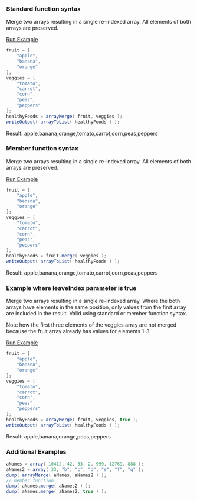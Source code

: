 ### Standard function syntax

 Merge two arrays resulting in a single re-indexed array. All elements of both arrays are preserved.

<a href="https://try.boxlang.io/?code=eJxVjjEOwjAMRWdyiihTK%2FUGFSsTiIUNdTDgppFKbTkOqLcnSWFAXp7l52%2BPkoLavb1as3PAPKPrMt1gyVWRBBaPzgy9eaH3AWPR80DpCUrVuYMI6YYkSwVGiF9gRok1YUKYdVoPRI8Sk9dgPaF4bOxYPuns70bbm7cExXNSTtps6oWOIebmL6Yt7gf8AT2c" target="_blank">Run Example</a>

```java
fruit = [ 
	"apple",
	"banana",
	"orange"
];
veggies = [
	"tomato",
	"carrot",
	"corn",
	"peas",
	"peppers"
];
healthyFoods = arrayMerge( fruit, veggies );
writeOutput( arrayToList( healthyFoods ) );

```

Result: apple,banana,orange,tomato,carrot,corn,peas,peppers

### Member function syntax

Merge two arrays resulting in a single re-indexed array. All elements of both arrays are preserved.

<a href="https://try.boxlang.io/?code=eJxVjbEKAjEMQGf7FaXTHYg%2FcLg6CS5u4hA11yvcNSFNlft726qDZHkhj5dRclC7txdrNg6YZ3TbQjeIZRqSQPTozHUwT%2FQ%2BYKp6OSgtoNScO4iQfpAkNmCE9AVmlNQKE8Ks03ogetTMWL%2FvFhSPnf3V%2B8G8JCiesnLWzpY2rGc6hlSWv0Bf3TeMSzt%2F" target="_blank">Run Example</a>

```java
fruit = [ 
	"apple",
	"banana",
	"orange"
];
veggies = [
	"tomato",
	"carrot",
	"corn",
	"peas",
	"peppers"
];
healthyFoods = fruit.merge( veggies );
writeOutput( arrayToList( healthyFoods ) );

```

Result: apple,banana,orange,tomato,carrot,corn,peas,peppers

### Example where leaveIndex parameter is true

Merge two arrays resulting in a single re-indexed array. Where the both arrays have elements in the same position, only values from the first array are included in the result. Valid using standard or member function syntax.

Note how the first three elements of the veggies array are not merged because the fruit array already has values for elements 1-3.

<a href="https://try.boxlang.io/?code=eJxVjjsOwjAMhmdyCitTK%2FUGFSsTiIUNdTDgppFKHTkOqLcnSbsgL5%2Fl%2F%2BFRklc4wh3MwWIIM9ku0wOXPBVZcHFkzdCbDznnKRZ5Pii%2FUblqnijCuiHLUiEQxh1CIIk1YSKcdVpPzK8Sk224XkgcNTCWTzrYOzpQSQRtb77ila5JQ9JmM9z47GNe%2FsLaov0BdY4%2FqA%3D%3D" target="_blank">Run Example</a>

```java
fruit = [ 
	"apple",
	"banana",
	"orange"
];
veggies = [
	"tomato",
	"carrot",
	"corn",
	"peas",
	"peppers"
];
healthyFoods = arrayMerge( fruit, veggies, true );
writeOutput( arrayToList( healthyFoods ) );

```

Result: apple,banana,orange,peas,peppers

### Additional Examples


```java
aNames = array( 10412, 42, 33, 2, 999, 12769, 888 );
aNames2 = array( 33, "b", "c", "d", "e", "f", "g" );
dump( arrayMerge( aNames, aNames2 ) );
// member function
dump( aNames.merge( aNames2 ) );
dump( aNames.merge( aNames2, true ) );

```


